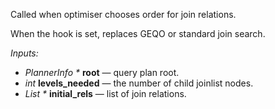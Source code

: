 Called when optimiser chooses order for join relations.

When the hook is set, replaces GEQO or standard join search. 

*Inputs:*

* <i>PlannerInfo *</i> <b>root</b> — query plan root.
* <i>int</i> <b>levels_needed</b> — the number of child joinlist nodes.
* <i>List *</i> <b>initial_rels</b> — list of join relations.
